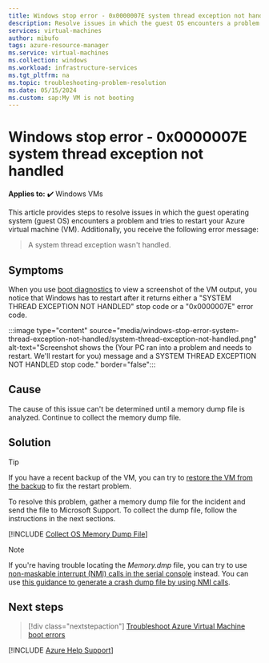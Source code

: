 ```yaml
---
title: Windows stop error - 0x0000007E system thread exception not handled
description: Resolve issues in which the guest OS encounters a problem and tries to restart your Azure VM. The message states that "A system thread exception wasn't handled."
services: virtual-machines
author: mibufo
tags: azure-resource-manager
ms.service: virtual-machines
ms.collection: windows
ms.workload: infrastructure-services
ms.tgt_pltfrm: na
ms.topic: troubleshooting-problem-resolution
ms.date: 05/15/2024
ms.custom: sap:My VM is not booting
---
```

# Windows stop error - 0x0000007E system thread exception not handled

**Applies to:** :heavy_check_mark: Windows VMs

This article provides steps to resolve issues in which the guest operating system (guest OS) encounters a problem and tries to restart your Azure virtual machine (VM). Additionally, you receive the following error message:

> A system thread exception wasn't handled.

## Symptoms

When you use [boot diagnostics](./boot-diagnostics.md) to view a screenshot of the VM output, you notice that Windows has to restart after it returns either a "SYSTEM THREAD EXCEPTION NOT HANDLED" stop code or a "0x0000007E" error code.

:::image type="content" source="media/windows-stop-error-system-thread-exception-not-handled/system-thread-exception-not-handled.png" alt-text="Screenshot shows the (Your PC ran into a problem and needs to restart. We'll restart for you) message and a SYSTEM THREAD EXCEPTION NOT HANDLED stop code." border="false":::

## Cause

The cause of this issue can't be determined until a memory dump file is analyzed. Continue to collect the memory dump file.

## Solution

> [!TIP]
> If you have a recent backup of the VM, you can try to [restore the VM from the backup](/azure/backup/backup-azure-arm-restore-vms) to fix the restart problem.

To resolve this problem, gather a memory dump file for the incident and send the file to Microsoft Support. To collect the dump file, follow the instructions in the next sections.

[!INCLUDE [Collect OS Memory Dump File](../../../includes/azure/collect-os-memory-dump-file.md)]

> [!NOTE]
> If you're having trouble locating the *Memory.dmp* file, you can try to use [non-maskable interrupt (NMI) calls in the serial console](./serial-console-windows.md#use-the-serial-console-for-nmi-calls) instead. You can use [this guidance to generate a crash dump file by using NMI calls](../../../windows-client/performance/generate-a-kernel-or-complete-crash-dump.md#use-nmi).

## Next steps

> [!div class="nextstepaction"]
> [Troubleshoot Azure Virtual Machine boot errors](./boot-error-troubleshoot.md)

[!INCLUDE [Azure Help Support](../../../includes/azure-help-support.md)]
